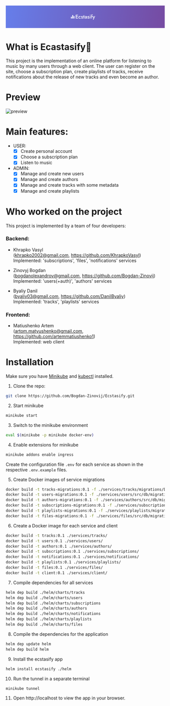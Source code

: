 ![Ecstasify banner](./client/public/banner.png)

# What is Ecastasify🎵

This project is the implementation of an online platform for listening to music by many users through a web client. The user can register on the site, choose a subscription plan, create playlists of tracks, receive notifications about the release of new tracks and even become an author.

# Preview

![preview](https://user-images.githubusercontent.com/71723893/212487021-98b976c7-ab2c-46e0-882c-459024ba6bfb.png)

# Main features:

- USER:
  - [x] Create personal account
  - [x] Choose a subscription plan
  - [x] Listen to music
- ADMIN:
  - [x] Manage and create new users
  - [x] Manage and create authors
  - [x] Manage and create tracks with some metadata
  - [x] Manage and create playlists <br>

# Who worked on the project

This project is implemented by a team of four developers:

### Backend:

- Khrapko Vasyl <br>
  (khrapko2002@gmail.com, https://github.com/KhrapkoVasyl) <br>
  Implemented: 'subscriptions', 'files', 'notifications' services

- Zinovyj Bogdan <br>
  (bogdanolexandrov@gmail.com, https://github.com/Bogdan-Zinovij) <br>
  Implemented: 'users(+auth)', 'authors' services

- Byaliy Danil <br>
  (byaliy03@gmail.com, https://github.com/DanilByaliy) <br>
  Implemented: 'tracks', 'playlists' services

### Frontend:

- Matiushenko Artem <br>
  (artom.matyushenko@gmail.com, https://github.com/artemmatiushenko1) <br>
  Implemented: web client <br>

# Installation

Make sure you have [Minikube](https://kubernetes.io/uk/docs/tasks/tools/install-minikube/) and [kubectl](https://kubernetes.io/docs/tasks/tools/) installed.
 
1. Clone the repo:
 ```sh
 git clone https://github.com/Bogdan-Zinovij/Ecstasify.git
 ```

2. Start minikube
 ```sh
 minikube start
 ```

3. Switch to the minikube environment
 ```sh
 eval $(minikube -p minikube docker-env)
 ```

4. Enable extensions for minikube
 ```sh
 minikube addons enable ingress
 ```
 
Create the configuration file `.env` for each service as shown in the respective `.env.example` files.
 
5. Create Docker images of service migrations
 ```sh
 docker build -t tracks-migrations:0.1 -f ./services/tracks/migrations/Dockerfile .
 docker build -t users-migrations:0.1 -f ./services/users/src/db/migrations/Dockerfile .
 docker build -t authors-migrations:0.1 -f ./services/authors/src/db/migrations/Dockerfile .
 docker build -t subscriptions-migrations:0.1 -f ./services/subscriptions/src/db/migrations/Dockerfile .
 docker build -t playlists-migrations:0.1 -f ./services/playlists/migrations/Dockerfile .
 docker build -t files-migrations:0.1 -f ./services/files/src/db/migrations/Dockerfile .
 ```

6. Create a Docker image for each service and client
 ```sh
 docker build -t tracks:0.1 ./services/tracks/
 docker build -t users:0.1 ./services/users/
 docker build -t authors:0.1 ./services/authors/
 docker build -t subscriptions:0.1 ./services/subscriptions/
 docker build -t notifications:0.1 ./services/notifications/
 docker build -t playlists:0.1 ./services/playlists/
 docker build -t files:0.1 ./services/files/
 docker build -t client:0.1 ./services/client/
 ```

7. Сompile dependencies for all services
 ```sh
 helm dep build ./helm/charts/tracks
 helm dep build ./helm/charts/users
 helm dep build ./helm/charts/subscriptions
 helm dep build ./helm/charts/authors
 helm dep build ./helm/charts/notifications
 helm dep build ./helm/charts/playlists
 helm dep build ./helm/charts/files
 ```

8. Сompile the dependencies for the application
 ```sh
 helm dep update helm
 helm dep build helm
 ```

9. Install the ecstasify app
 ```sh
 helm install ecstasify ./helm
 ```

10. Run the tunnel in a separate terminal
 ```sh
 minikube tunnel
 ```
 
11. Open http://localhost to view the app in your browser.
